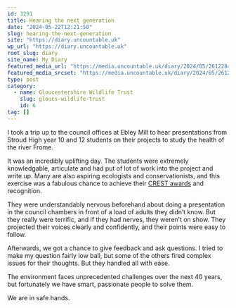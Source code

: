 ```yaml
---
id: 3291
title: Hearing the next generation
date: "2024-05-22T12:21:50"
slug: hearing-the-next-generation
site: "https://diary.uncountable.uk"
wp_url: "https://diary.uncountable.uk"
root_slug: diary
site_name: My Diary
featured_media_url: "https://media.uncountable.uk/diary/2024/05/26122846/IMG202403040846101.webp"
featured_media_srcset: "https://media.uncountable.uk/diary/2024/05/26122846/IMG202403040846101-300x141.webp 300w, https://media.uncountable.uk/diary/2024/05/26122846/IMG202403040846101-1024x480.webp 1024w, https://media.uncountable.uk/diary/2024/05/26122846/IMG202403040846101-150x150.webp 150w, https://media.uncountable.uk/diary/2024/05/26122846/IMG202403040846101-640x300.webp 640w, https://media.uncountable.uk/diary/2024/05/26122846/IMG202403040846101.webp 2000w"
type: post
category:
  - name: Gloucestershire Wildlife Trust
    slug: gloucs-wildlife-trust
    id: 6
tag: []
---
```



<p>I took a trip up to the council offices at Ebley Mill to hear presentations from Stroud High year 10 and 12 students on their projects to study the health of the river Frome.</p>



<p>It was an incredibly uplifting day.  The students were extremely knowledgable, articulate and had put of lot of work into the project and write up.  Many are also aspiring ecologists and conservationists, and this exercise was a fabulous chance to achieve their <a href="https://www.crestawards.org/crest-star">CREST awards</a>  and recognition.</p>



<p>They were understandably nervous beforehand about doing a presentation in the council chambers in front of a load of adults they didn&#8217;t know.  But they really were terrific, and if they had nerves, they weren&#8217;t on show.  They projected their voices  clearly and confidently, and their points were easy to follow.</p>



<p>Afterwards, we got a chance to give feedback and ask questions.  I tried to make my question fairly low ball, but some of the others fired complex issues for their thoughts.  But they handled all with ease.</p>



<p>The environment faces unprecedented challenges over the next 40 years, but fortunately we have smart, passionate people to solve them.</p>



<p>We are in safe hands.</p>
